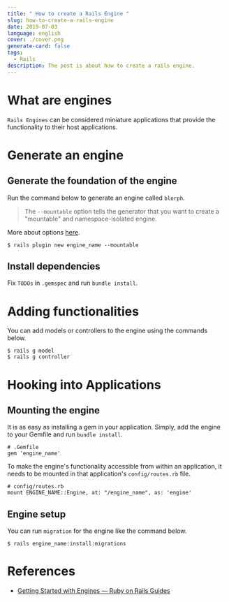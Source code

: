 ```yaml
---
title: " How to create a Rails Engine "
slug: how-to-create-a-rails-engine
date: 2019-07-03
language: english
cover: ./cover.png
generate-card: false
tags: 
  - Rails
description: The post is about how to create a rails engine.
---
```

# What are engines 
`Rails Engines` can be considered miniature applications that provide the functionality to their host applications. 

# Generate an engine

## Generate the foundation of the engine
Run the command below to generate an engine called `blorph`.

> The `--mountable` option tells the generator that you want to create a "mountable" and namespace-isolated engine.

More about options [here](https://guides.rubyonrails.org/engines.html#generating-an-engine).

```
$ rails plugin new engine_name --mountable
```

## Install dependencies

Fix `TODOs` in `.gemspec` and run `bundle install`.

# Adding functionalities

You can add models or controllers to the engine using the commands below.

```
$ rails g model
$ rails g controller
```

# Hooking into Applications

## Mounting the engine
It is as easy as installing a gem in your application.
Simply, add the engine to your Gemfile and run `bundle install`.

```
# .Gemfile
gem 'engine_name'
```

To make the engine's functionality accessible from within an application, it needs to be mounted in that application's `config/routes.rb` file.

```
# config/routes.rb
mount ENGINE_NAME::Engine, at: "/engine_name", as: 'engine'
```

## Engine setup

You can run `migration` for the engine like the command below.

```
$ rails engine_name:install:migrations
```

# References

- [Getting Started with Engines — Ruby on Rails Guides](https://guides.rubyonrails.org/engines.html)
